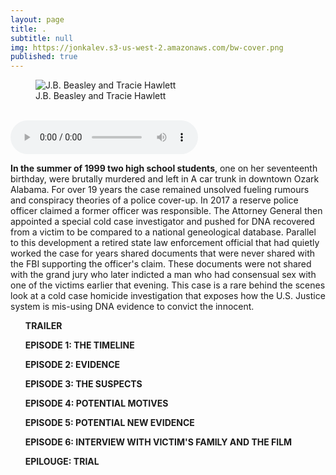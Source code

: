 ```yaml
---
layout: page
title: .
subtitle: null
img: https://jonkalev.s3-us-west-2.amazonaws.com/bw-cover.png
published: true
---
```


<figure>
<img src="https://jonkalev.s3-us-west-2.amazonaws.com/cbh.jpg" alt=" J.B. Beasley and Tracie Hawlett">
  <figcaption>J.B. Beasley and Tracie Hawlett</figcaption>
  </figure>
<br  />
<audio controls>
  <source src="horse.ogg" type="audio/ogg">
  <source src="horse.mp3" type="audio/mpeg">
Your browser does not support the audio element.
</audio>
<p>

<strong>In the summer of 1999 two high school students</strong>, one on her seventeenth birthday, were brutally murdered and left in A car trunk in downtown Ozark Alabama. For over 19 years the case remained unsolved fueling rumours and conspiracy theories of a police cover-up. In 2017 a reserve police officer claimed a former officer was responsible. The Attorney General then appointed a special cold case investigator and pushed for DNA recovered from a victim to be compared to a national geneological database. Parallel to this development a retired state law enforcement official that had quietly worked the case for years shared documents that were never shared with the FBI supporting the officer's claim. These documents were not shared with the grand jury who later indicted a man who had consensual sex with one of the victims earlier that evening.
    This case is a rare behind the scenes look at a cold case homicide investigation that exposes how the U.S. Justice system is mis-using DNA evidence to convict the innocent.
    <P>
  <ul>
    <strong>TRAILER</strong>
    <P>
    <strong>EPISODE 1:  THE TIMELINE </strong>
    <P>
    <strong>EPISODE 2: EVIDENCE</strong>
    <P>
    <strong>EPISODE 3: THE SUSPECTS</strong>
<P>
    <strong>EPISODE 4: POTENTIAL MOTIVES</strong>
    <P>
    <strong>EPISODE 5: POTENTIAL NEW EVIDENCE</strong>
    <P>
    <strong>EPISODE 6: INTERVIEW WITH VICTIM'S FAMILY AND THE FILM</strong>
    <P>
    <strong>EPILOUGE: TRIAL</strong>
    </ul>
   
